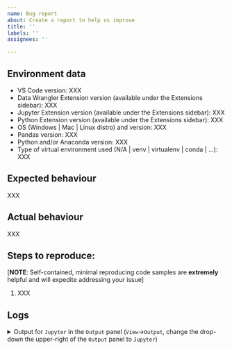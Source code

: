 ```yaml
---
name: Bug report
about: Create a report to help us improve
title: ''
labels: ''
assignees: ''

---
```


<!-- Please search existing issues to avoid creating duplicates. -->

## Environment data

-   VS Code version: XXX
-   Data Wrangler Extension version (available under the Extensions sidebar): XXX
-   Jupyter Extension version (available under the Extensions sidebar): XXX
-   Python Extension version (available under the Extensions sidebar): XXX
-   OS (Windows | Mac | Linux distro) and version: XXX
-   Pandas version: XXX
-   Python and/or Anaconda version: XXX
-   Type of virtual environment used (N/A | venv | virtualenv | conda | ...): XXX

## Expected behaviour

XXX

## Actual behaviour

XXX

## Steps to reproduce:

[**NOTE**: Self-contained, minimal reproducing code samples are **extremely** helpful and will expedite addressing your issue]

1. XXX

<!--
Note: If you think a GIF of what is happening would be helpful, consider tools like https://www.cockos.com/licecap/, https://github.com/phw/peek or https://www.screentogif.com/ .
-->

## Logs

<details>

<summary>Output for <code>Jupyter</code> in the <code>Output</code> panel (<code>View</code>→<code>Output</code>, change the drop-down the upper-right of the <code>Output</code> panel to <code>Jupyter</code>)
</summary>

<p>

```
XXX
```

</p>
</details>
